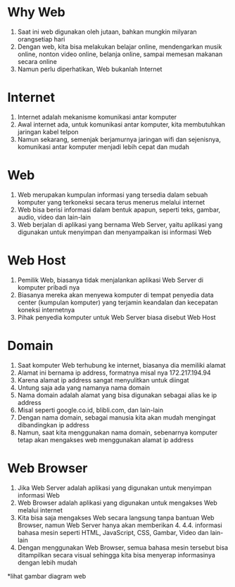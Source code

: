 # Why Web
1. Saat ini web digunakan oleh jutaan, bahkan mungkin milyaran orangsetiap hari
2. Dengan web, kita bisa melakukan belajar online, mendengarkan musik online, nonton video online,
belanja online, sampai memesan makanan secara online
3. Namun perlu diperhatikan, Web bukanlah Internet

# Internet
1. Internet adalah mekanisme komunikasi antar komputer
2. Awal internet ada, untuk komunikasi antar komputer, kita membutuhkan jaringan kabel telpon
3. Namun sekarang, semenjak berjamurnya jaringan wifi dan sejenisnya, komunikasi antar komputer menjadi lebih cepat dan mudah

# Web
1. Web merupakan kumpulan informasi yang tersedia dalam sebuah komputer yang terkoneksi secara terus menerus melalui internet
2. Web bisa berisi informasi dalam bentuk apapun, seperti teks, gambar, audio, video dan lain-lain
3. Web berjalan di aplikasi yang bernama Web Server, yaitu aplikasi yang digunakan untuk menyimpan dan menyampaikan isi informasi Web

# Web Host
1. Pemilik Web, biasanya tidak menjalankan aplikasi Web Server di komputer pribadi nya
2. Biasanya mereka akan menyewa komputer di tempat penyedia data center (kumpulan komputer) yang terjamin keandalan dan kecepatan koneksi internetnya
3. Pihak penyedia komputer untuk Web Server biasa disebut Web Host

# Domain
1. Saat komputer Web terhubung ke internet, biasanya dia memiliki alamat
2. Alamat ini bernama ip address, formatnya misal nya 172.217.194.94
3. Karena alamat ip address sangat menyulitkan untuk diingat
4. Untung saja ada yang namanya nama domain
5. Nama domain adalah alamat yang bisa digunakan sebagai alias ke ip address
6. Misal seperti google.co.id, blibli.com, dan lain-lain
7. Dengan nama domain, sebagai manusia kita akan mudah mengingat dibandingkan ip address
8. Namun, saat kita menggunakan nama domain, sebenarnya komputer tetap akan mengakses web menggunakan alamat ip address

# Web Browser
1. Jika Web Server adalah aplikasi yang digunakan untuk menyimpan informasi Web
2. Web Browser adalah aplikasi yang digunakan untuk mengakses Web melalui internet
3. Kita bisa saja mengakses Web secara langsung tanpa bantuan Web Browser, namun Web Server hanya akan memberikan 4. 4.4. informasi bahasa mesin seperti HTML, JavaScript, CSS, Gambar, Video dan lain-lain
4. Dengan menggunakan Web Browser, semua bahasa mesin tersebut bisa ditampilkan secara visual sehingga kita bisa menyerap informasinya dengan lebih mudah

*lihat gambar diagram web
